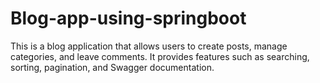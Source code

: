 # Blog-app-using-springboot

This is a blog application that allows users to create posts, manage categories, and leave comments. It provides features such as searching, sorting, pagination, and Swagger documentation.

